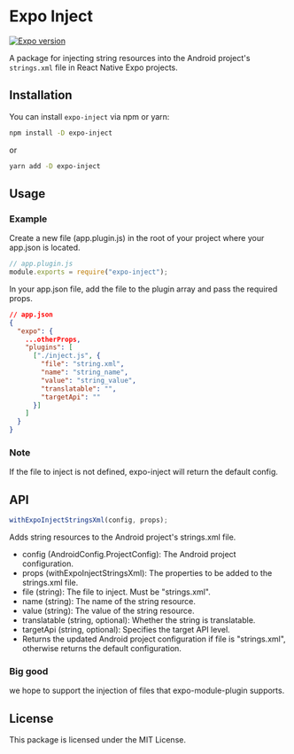 # Expo Inject

[![Expo version](https://badge.fury.io/js/expo.svg)](https://badge.fury.io/js/expo.svg)

A package for injecting string resources into the Android project's `strings.xml` file in React Native Expo projects.

## Installation

You can install `expo-inject` via npm or yarn:

```bash
npm install -D expo-inject
```

or

```bash
yarn add -D expo-inject
```

## Usage

### Example

Create a new file (app.plugin.js) in the root of your project where your app.json is located.

```js
// app.plugin.js
module.exports = require("expo-inject");
```

In your app.json file, add the file to the plugin array and pass the required props.

```json
// app.json
{
  "expo": {
    ...otherProps,
    "plugins": [
      ["./inject.js", {
        "file": "string.xml",
        "name": "string_name",
        "value": "string_value",
        "translatable": "",
        "targetApi": ""
      }]
    ]
  }
}

```

### Note

If the file to inject is not defined, expo-inject will return the default config.

## API

```js
withExpoInjectStringsXml(config, props);
```

Adds string resources to the Android project's strings.xml file.

- config (AndroidConfig.ProjectConfig): The Android project configuration.
- props (withExpoInjectStringsXml): The properties to be added to the strings.xml file.
- file (string): The file to inject. Must be "strings.xml".
- name (string): The name of the string resource.
- value (string): The value of the string resource.
- translatable (string, optional): Whether the string is translatable.
- targetApi (string, optional): Specifies the target API level.
- Returns the updated Android project configuration if file is "strings.xml", otherwise returns the default configuration.

### Big good

we hope to support the injection of files that expo-module-plugin supports.

## License

This package is licensed under the MIT License.
